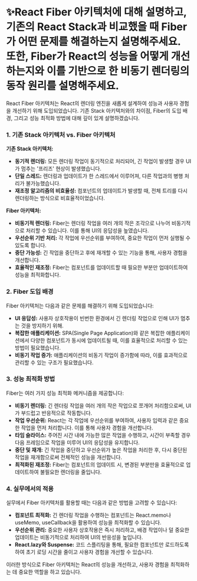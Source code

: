 # ✨React Fiber 아키텍처에 대해 설명하고, 기존의 React Stack과 비교했을 때 Fiber가 어떤 문제를 해결하는지 설명해주세요. 또한, Fiber가 React의 성능을 어떻게 개선하는지와 이를 기반으로 한 비동기 렌더링의 동작 원리를 설명해주세요.

React Fiber 아키텍처는 React의 렌더링 엔진을 새롭게 설계하여 성능과 사용자 경험을 개선하기 위해 도입되었습니다. 기존 Stack 아키텍처와의 차이점, Fiber의 도입 배경, 그리고 성능 최적화 방법에 대해 깊이 있게 설명하겠습니다.

### 1. 기존 Stack 아키텍처 vs. Fiber 아키텍처

**기존 Stack 아키텍처:**

- **동기적 렌더링:** 모든 렌더링 작업이 동기적으로 처리되어, 긴 작업이 발생할 경우 UI가 멈추는 '프리즈' 현상이 발생했습니다.
- **단일 스레드:** 렌더링과 업데이트가 한 스레드에서 이루어져, 다른 작업과의 병행 처리가 불가능했습니다.
- **재조정 알고리즘의 비효율성:** 컴포넌트의 업데이트가 발생할 때, 전체 트리를 다시 렌더링하는 방식으로 비효율적이었습니다.

**Fiber 아키텍처:**

- **비동기적 렌더링:** Fiber는 렌더링 작업을 여러 개의 작은 조각으로 나누어 비동기적으로 처리할 수 있습니다. 이를 통해 UI의 응답성을 높였습니다.
- **우선순위 기반 처리:** 각 작업에 우선순위를 부여하여, 중요한 작업이 먼저 실행될 수 있도록 합니다.
- **중단 가능성:** 긴 작업을 중단하고 후에 재개할 수 있는 기능을 통해, 사용자 경험을 개선합니다.
- **효율적인 재조정:** Fiber는 컴포넌트를 업데이트할 때 필요한 부분만 업데이트하여 성능을 최적화합니다.

### 2. Fiber 도입 배경

Fiber 아키텍처는 다음과 같은 문제를 해결하기 위해 도입되었습니다:

- **UI 응답성:** 사용자 상호작용이 빈번한 환경에서 긴 렌더링 작업으로 인해 UI가 멈추는 것을 방지하기 위해.
- **복잡한 애플리케이션:** SPA(Single Page Application)와 같은 복잡한 애플리케이션에서 다양한 컴포넌트가 동시에 업데이트될 때, 이를 효율적으로 처리할 수 있는 방법이 필요했습니다.
- **비동기 작업 증가:** 애플리케이션의 비동기 작업이 증가함에 따라, 이를 효과적으로 관리할 수 있는 구조가 필요했습니다.

### 3. 성능 최적화 방법

Fiber는 여러 가지 성능 최적화 메커니즘을 제공합니다:

- **비동기 렌더링:** 긴 렌더링 작업을 여러 개의 작은 작업으로 쪼개어 처리함으로써, UI가 부드럽고 반응적으로 작동합니다.
- **작업 우선순위:** React는 각 작업에 우선순위를 부여하여, 사용자 입력과 같은 중요한 작업을 먼저 처리합니다. 이를 통해 사용자 경험을 개선합니다.
- **타임 슬라이스:** 주어진 시간 내에 가능한 많은 작업을 수행하고, 시간이 부족할 경우 다음 프레임으로 작업을 미루어 UI의 응답성을 유지합니다.
- **중단 및 재개:** 긴 작업을 중단하고 우선순위가 높은 작업을 처리한 후, 다시 중단된 작업을 재개함으로써 전체적인 성능을 개선합니다.
- **최적화된 재조정:** Fiber는 컴포넌트의 업데이트 시, 변경된 부분만을 효율적으로 업데이트하여 불필요한 렌더링을 줄입니다.

### 4. 실무에서의 적용

실무에서 Fiber 아키텍처를 활용할 때는 다음과 같은 방법을 고려할 수 있습니다:

- **컴포넌트 최적화:** 긴 렌더링 작업을 수행하는 컴포넌트는 React.memo나 useMemo, useCallback을 활용하여 성능을 최적화할 수 있습니다.
- **우선순위 관리:** 중요한 사용자 상호작용은 즉시 처리하고, 배경 작업이나 덜 중요한 업데이트는 비동기적으로 처리하여 UI의 반응성을 높입니다.
- **React.lazy와 Suspense:** 코드 스플리팅을 통해, 필요한 컴포넌트만 로드하도록 하여 초기 로딩 시간을 줄이고 사용자 경험을 개선할 수 있습니다.

이러한 방식으로 Fiber 아키텍처는 React의 성능을 개선하고, 사용자 경험을 최적화하는 데 중요한 역할을 하고 있습니다.
